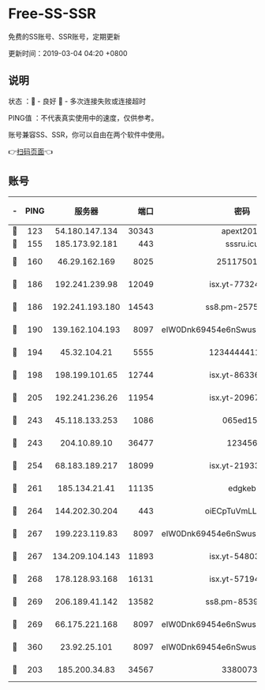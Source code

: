 # Free-SS-SSR

免费的SS账号、SSR账号，定期更新

更新时间：2019-03-04 04:20 +0800

## 说明

状态     ：🙂 - 良好 🙁 - 多次连接失败或连接超时

PING值   ：不代表真实使用中的速度，仅供参考。

账号兼容SS、SSR，你可以自由在两个软件中使用。

👉[扫码页面](https://liesauer.github.io/free-ss-ssr.github.io/)👈

## 账号

|-|PING|服务器|端口|密码|加密方式|区域|
|:----:|:----:|:-----:|-----:|:----:|:----:|:----:|
|🙂|123|54.180.147.134|30343|apext2019|chacha20|KR|
|🙂|155|185.173.92.181|443|sssru.icu|rc4-md5|RU|
|🙂|160|46.29.162.169|8025|2511750146|aes-256-cfb|RU|
|🙂|186|192.241.239.98|12049|isx.yt-77324460|aes-256-cfb|US|
|🙂|186|192.241.193.180|14543|ss8.pm-25759164|aes-256-cfb|US|
|🙂|190|139.162.104.193|8097|eIW0Dnk69454e6nSwuspv9DmS201tQ0D|aes-256-cfb|JP|
|🙂|194|45.32.104.21|5555|1234444411111|aes-256-cfb|SG|
|🙂|198|198.199.101.65|12744|isx.yt-86336141|aes-256-cfb|US|
|🙂|205|192.241.236.26|11954|isx.yt-20967574|aes-256-cfb|US|
|🙂|243|45.118.133.253|1086|065ed15a|aes-256-cfb|SG|
|🙂|243|204.10.89.10|36477|123456|aes-256-cfb|US|
|🙂|254|68.183.189.217|18099|isx.yt-21933361|aes-256-cfb|SG|
|🙂|261|185.134.21.41|11135|edgkeb|aes-256-cfb|GB|
|🙂|264|144.202.30.204|443|oiECpTuVmLLxk4Ts|aes-256-cfb|US|
|🙂|267|199.223.119.83|8097|eIW0Dnk69454e6nSwuspv9DmS201tQ0D|aes-256-cfb|US|
|🙂|267|134.209.104.143|11893|isx.yt-54803040|aes-256-cfb|SG|
|🙂|268|178.128.93.168|16131|isx.yt-57194887|aes-256-cfb|SG|
|🙂|269|206.189.41.142|13582|ss8.pm-85391880|aes-256-cfb|SG|
|🙂|269|66.175.221.168|8097|eIW0Dnk69454e6nSwuspv9DmS201tQ0D|aes-256-cfb|US|
|🙂|360|23.92.25.101|8097|eIW0Dnk69454e6nSwuspv9DmS201tQ0D|aes-256-cfb|US|
|🙂|203|185.200.34.83|34567|33800731|aes-256-cfb|US|
